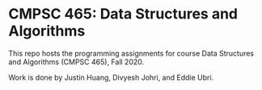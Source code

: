 # CMPSC 465: Data Structures and Algorithms

This repo hosts the programming assignments for course Data Structures and Algorithms (CMPSC 465), Fall 2020.

Work is done by Justin Huang, Divyesh Johri, and Eddie Ubri.

